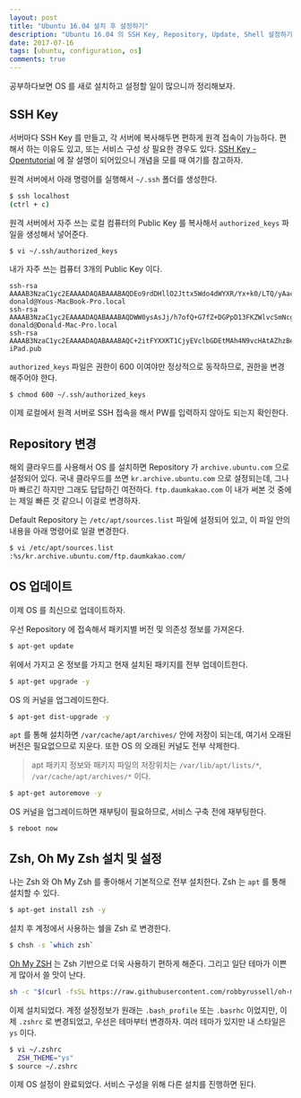 ```yaml
---
layout: post
title: "Ubuntu 16.04 설치 후 설정하기"
description: "Ubuntu 16.04 의 SSH Key, Repository, Update, Shell 설정하기"
date: 2017-07-16
tags: [ubuntu, configuration, os]
comments: true
---
```


공부하다보면 OS 를 새로 설치하고 설정할 일이 많으니까 정리해보자.

## SSH Key

서버마다 SSH Key 를 만들고, 각 서버에 복사해두면 편하게 원격 접속이 가능하다. 편해서 하는 이유도 있고, 또는 서비스 구성 상 필요한 경우도 있다. [SSH Key - Opentutorial](https://opentutorials.org/module/432/3742) 에 잘 설명이 되어있으니 개념을 모를 때 여기를 참고하자.

원격 서버에서 아래 명령어를 실행해서 `~/.ssh` 폴더를 생성한다.

```bash
$ ssh localhost
(ctrl + c)
```

원격 서버에서 자주 쓰는 로컬 컴퓨터의 Public Key 를 복사해서 `authorized_keys` 파일을 생성해서 넣어준다.

```bash
$ vi ~/.ssh/authorized_keys
```

내가 자주 쓰는 컴퓨터 3개의 Public Key 이다.

```
ssh-rsa AAAAB3NzaC1yc2EAAAADAQABAAABAQDEo9rdDHllO2Jttx5Wdo4dWYXR/Yx+k0/LTQ/yAachbl89+T2rIMMH/5svV/7ddlxoDhGF7gCriJMxDfNuPBvtuoN4xfCzvHdNs1kEJLOOG5L59dAz9gOTrheGlJYug6JvnxQZyjGZb2HvvqKWfWlR3l+8nWKwhu9CrjHL3hMlzdBlYuHahVVAtQ7Ypykbgv0oTjJ7e+L99Si9fbGYU+c0pmPGoO49yYqV5URSPbPLiDQyVPx8YM69G1/1jfsuXHHa5OSBNO9Ask5NG7vOdb03cwX4wW4mvxqrdNhSBnuZZSTYOIoG8moef/q2a6es2R4ZId6B59QM28m9xQ1mdDDD donald@Yous-MacBook-Pro.local
ssh-rsa AAAAB3NzaC1yc2EAAAADAQABAAABAQDWW0ysAsJj/h7ofQ+G7fZ+DGPpD13FKZWlvcSmNcgSOtNl0f9Q83nHE9RVfYTYkH6+FXrfBKdi/haJgxvkHHBWEezGuYioksPFQdMoKxWK/We3ND14Th5TpIRNnlDr510qmvDxDCeYmccv8+YU8AGZzLXPaql4CT44+qjlsTXTlcM2woSqLNgQij0ck+8RmcnMWIf1PD7JqOPDnriloo5vB/FjoN75M9F85m7nEm7XrCGXQWjocEyijFYWgUE9gqigsFOk2yghOgoEIx7pPELtmHIXuGuG5HIUJbaIHOokos0nGhlvTpkHzWUaiS5WFnoJJFTGW1dFjnhaOKGtCtMH donald@Donald-Mac-Pro.local
ssh-rsa AAAAB3NzaC1yc2EAAAADAQABAAABAQC+2itFYXXKT1CjyEVclbGDEtMAh4N9vcHAtAZhzBe5f236i1qI2RldfaudnCzGNiZwBfVa+ATv07NAB6NrKU/3R/cEKcQ5SwL7qvMp8GmlRh43uasP7kFea2cP++JZ2YxE1Wa2M/Dymn9VUTgJKoA5Mljlu+cNfMh6xyCjnJqvlFl607/v1JlDFpezGlw42QjYD2cl48RLZqEuMjgi2OFbdNotAsaoq7c+HRekf8Hi0B2/TBjijxJytayp+jZ1qyEm23bGc62t23rB5DaAAOsyt+KO0UUrr+KMWEFoQDLC932RTpagCld7hv/jBHg/+ajQwC0Jc0+3vZnozdSWAbin iPad.pub
```

`authorized_keys` 파일은 권한이 600 이여야만 정상적으로 동작하므로, 권한을 변경해주어야 한다.

```
$ chmod 600 ~/.ssh/authorized_keys
```

이제 로컬에서 원격 서버로 SSH 접속을 해서 PW를 입력하지 않아도 되는지 확인한다.

## Repository 변경

해외 클라우드를 사용해서 OS 를 설치하면 Repository 가 `archive.ubuntu.com` 으로 설정되어 있다. 국내 클라우드를 쓰면 `kr.archive.ubuntu.com` 으로 설정되는데, 그나마 빠르긴 하지만 그래도 답답하긴 여전하다. `ftp.daumkakao.com` 이 내가 써본 것 중에는 제일 빠른 것 같으니 이걸로 변경하자.

Default Repository 는 `/etc/apt/sources.list` 파일에 설정되어 있고, 이 파일 안의 내용을 아래 명령어로 일괄 변경한다.

```bash
$ vi /etc/apt/sources.list
:%s/kr.archive.ubuntu.com/ftp.daumkakao.com/
```

## OS 업데이트

이제 OS 를 최신으로 업데이트하자.

우선 Repository 에 접속해서 패키지별 버전 및 의존성 정보를 가져온다.

```bash
$ apt-get update
```

위에서 가지고 온 정보를 가지고 현재 설치된 패키지를 전부 업데이트한다.

```bash
$ apt-get upgrade -y
```

OS 의 커널을 업그레이드한다.

```bash
$ apt-get dist-upgrade -y
```

`apt` 를 통해 설치하면 `/var/cache/apt/archives/` 안에 저장이 되는데, 여기서 오래된 버전은 필요없으므로 지운다. 또한 OS 의 오래된 커널도 전부 삭제한다.

> apt 패키지 정보와 패키지 파일의 저장위치는 `/var/lib/apt/lists/*`, `/var/cache/apt/archives/*` 이다.

```bash
$ apt-get autoremove -y
```

OS 커널을 업그레이드하면 재부팅이 필요하므로, 서비스 구축 전에 재부팅한다.

```
$ reboot now
```

## Zsh, Oh My Zsh 설치 및 설정

나는 Zsh 와 Oh My Zsh 를 좋아해서 기본적으로 전부 설치한다. Zsh 는 `apt` 를 통해 설치할 수 있다.

```bash
$ apt-get install zsh -y
```

설치 후 계정에서 사용하는 쉘을 Zsh 로 변경한다.

```bash
$ chsh -s `which zsh`
```

[Oh My ZSH](https://github.com/robbyrussell/oh-my-zsh) 는 Zsh 기반으로 더욱 사용하기 편하게 해준다. 그리고 일단 테마가 이쁜게 많아서 쓸 맛이 난다.

```bash
sh -c "$(curl -fsSL https://raw.githubusercontent.com/robbyrussell/oh-my-zsh/master/tools/install.sh)"
```

이제 설치되었다. 계정 설정정보가 원래는 `.bash_profile` 또는 `.basrhc` 이었지만, 이제 `.zshrc` 로 변경되었고, 우선은 테마부터 변경하자. 여러 테마가 있지만 내 스타일은 `ys` 이다.

```bash
$ vi ~/.zshrc
  ZSH_THEME="ys"
$ source ~/.zshrc
```

이제 OS 설정이 완료되었다. 서비스 구성을 위해 다른 설치를 진행하면 된다.
